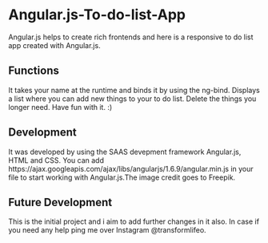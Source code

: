# Angular.js-To-do-list-App
Angular.js helps to create rich frontends and here is a responsive to do list app created with Angular.js.
<h2>Functions</h2>
It takes your name at the runtime and binds it by using the ng-bind.
Displays a list where you can add new things to your to do list. 
Delete the things you longer need. Have fun with it. :)


<h2>Development</h2>
It was developed by using the SAAS devepment framework Angular.js, HTML and CSS. You can add https://ajax.googleapis.com/ajax/libs/angularjs/1.6.9/angular.min.js in your file to start working with Angular.js.The image credit goes to Freepik.   

<h2> Future Development</h2>
This is the initial project and i aim to add further changes in it also. In case if you need any help ping me over Instagram @transformlifeo.  
